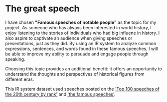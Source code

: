 # The great speech

I have chosen **"Famous speeches of notable people"** as the topic for my project. As someone who has always been interested in world history, I enjoy listening to the stories of individuals who had big influene in history. I also aspire to captivate an audience when giving speeches or presentations, just as they did. By using an IR system to analyze common expressions, sentences, and words found in these famous speeches, I will be able to improve my ability to persuade and engage people through speaking.

Choosing this topic provides an additional benefit: it offers an opportunity to understand the thoughts and perspectives of historical figures from different eras.


This IR system dataset used speeches posted on the ['Top 100 speeches of the 20th century by rank'](https://www.americanrhetoric.com/top100speechesall.html) and ['the famous speeches'](https://www.famous-speeches-and-speech-topics.info/famous-speeches/).
